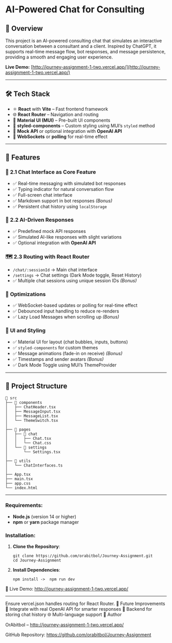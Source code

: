 # AI-Powered Chat for Consulting

## 📖 Overview

This project is an AI-powered consulting chat that simulates an interactive conversation between a consultant and a client. Inspired by ChatGPT, it supports real-time message flow, bot responses, and message persistence, providing a smooth and engaging user experience.

**Live Demo:** [http://journey-assignment-1-two.vercel.app/](http://journey-assignment-1-two.vercel.app/)

---

## 🛠️ Tech Stack

- ⚛️ **React** with **Vite** – Fast frontend framework
- 🌐 **React Router** – Navigation and routing
- 🎨 **Material UI (MUI)** – Pre-built UI components
- 💅 **styled-components** – Custom styling using MUI’s `styled` method
- 🔌 **Mock API** or optional integration with **OpenAI API**
- 🔄 **WebSockets** or **polling** for real-time effect

---

## 🚀 Features

### 💬 **2.1 Chat Interface as Core Feature**

- ✅ Real-time messaging with simulated bot responses
- ✅ Typing indicator for natural conversation flow
- ✅ Full-screen chat interface
- ✅ Markdown support in bot responses *(Bonus)*
- ✅ Persistent chat history using `localStorage`

### 🤖 **2.2 AI-Driven Responses**

- ✅ Predefined mock API responses
- ✅ Simulated AI-like responses with slight variations
- ✅ Optional integration with **OpenAI API**

### 🗺️ **2.3 Routing with React Router**

- `/chat/:sessionId` → Main chat interface
- `/settings` → Chat settings (Dark Mode toggle, Reset History)
- ✅ Multiple chat sessions using unique session IDs *(Bonus)*

### 🎯 **Optimizations**

- ✅ WebSocket-based updates or polling for real-time effect
- ✅ Debounced input handling to reduce re-renders
- ✅ Lazy Load Messages when scrolling up *(Bonus)*

### 🎨 **UI and Styling**

- ✅ Material UI for layout (chat bubbles, inputs, buttons)
- ✅ `styled-components` for custom themes
- ✅ Message animations (fade-in on receive) *(Bonus)*
- ✅ Timestamps and sender avatars *(Bonus)*
- ✅ Dark Mode Toggle using MUI’s ThemeProvider

---

## 📁 Project Structure

```plaintext
📂 src
├── 📁 components
│   ├── ChatHeader.tsx
│   ├── MessageInput.tsx
│   ├── MessageList.tsx
│   └── ThemeSwitch.tsx
│
├── 📁 pages
│   ├── 📁 chat
│   │   ├── Chat.tsx
│   │   └── Chat.css
│   └── 📁 settings
│       └── Settings.tsx
│
├── 📁 utils
│   └── ChatInterfaces.ts
│
├── App.tsx
├── main.tsx
├── app.css
└── index.html
```

---


### Requirements:

- **Node.js** (version 14 or higher)
- **npm** or **yarn** package manager

### Installation:


1. **Clone the Repository**:

   ```bash:
   git clone https://github.com/orabitbol/Journey-Assignment.git
   cd Journey-Assignment
   ```

2. **Install Dependencies**:

   ```Using npm:
   npm install ->  npm run dev
   ```


🌟 Live Demo:
http://journey-assignment-1-two.vercel.app/

---

Ensure vercel.json handles routing for React Router.
🎉 Future Improvements
🤖 Integrate with real OpenAI API for smarter responses
💾 Backend for storing chat history
🌐 Multi-language support
👤 Author

OrAbitbol – http://journey-assignment-1-two.vercel.app/

GitHub Repository: https://github.com/orabitbol/Journey-Assignment
